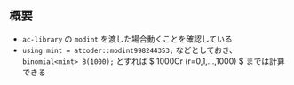 ## 概要

- `ac-library` の `modint` を渡した場合動くことを確認している
- `using mint = atcoder::modint998244353;` などとしておき、`binomial<mint> B(1000);` とすれば $ 1000Cr (r=0,1,...,1000) $ までは計算できる
